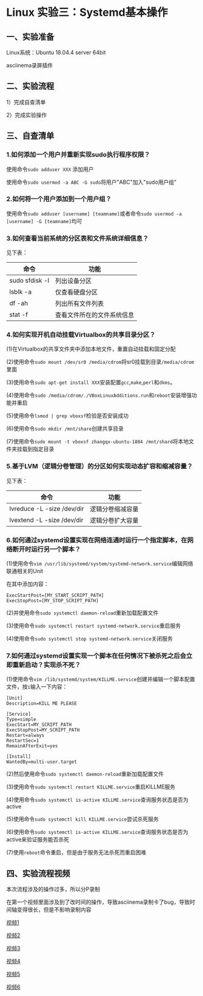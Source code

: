 # Linux 实验三：Systemd基本操作

## 一、实验准备

Linux系统：Ubuntu 18.04.4 server 64bit

asciinema录屏插件

## 二、实验流程

1）完成自查清单

2）完成实验操作

## 三、自查清单

### 1.如何添加一个用户并重新实现sudo执行程序权限？

使用命令```sudo adduser XXX``` 添加用户


使用命令```sudo usermod -a ABC -G sudo```将用户"ABC"加入"sudo用户组" 

### 2.如何将一个用户添加到一个用户组？

使用命令```sudo adduser [username] [teamname]```或者命令```sudo usermod -a [username] -G [teamname]```均可

### 3.如何查看当前系统的分区表和文件系统详细信息？

见下表：

命令|功能
-|-
sudo sfdisk -l|列出设备分区|
lsblk -a|仅查看硬盘分区|
df -ah|列出所有文件列表|
stat -f|查看文件所在的文件系统信息|

### 4.如何实现开机自动挂载Virtualbox的共享目录分区？

(1)在Virtualbox的共享文件夹中添加本地文件，重置自动挂载和固定分配

(2)使用命令```sudo mount /dev/sr0 /media/cdrom```将sr0挂载到目录```/media/cdrom```里面

(3)使用命令```sudo apt-get install XXX```安装配置```gcc```,```make```,```perl```和```dkms```。

(4)使用命令```sudo /media/cdrom/./VBoxLinuxAdditions.run```和```reboot```安装增强功能并重启

(5)使用命令```lsmod | grep vboxsf```检验是否安装成功

(6)使用命令```sudo mkdir /mnt/share```创建共享目录

(7)使用命令```sudo mount -t vboxsf zhangqx-ubuntu-1804 /mnt/shard```将本地文件夹挂载到指定目录

### 5.基于LVM（逻辑分卷管理）的分区如何实现动态扩容和缩减容量？

见下表：

命令|功能
-|-
lvreduce -L -size /dev/dir|逻辑分卷缩减容量|
lvextend -L -size /dev/dir|逻辑分卷扩大容量|

### 6.如何通过systemd设置实现在网络连通时运行一个指定脚本，在网络断开时运行另一个脚本？

(1)使用命令```vim /usr/lib/systemd/system/systemd-network.service```编辑网络联通相关的Unit

在其中添加内容：

```
ExecStartPost=[MY_START_SCRIPT_PATH]
ExecStopPost=[MY_STOP_SCRIPT_PATH]
```

(2)并使用命令```sudo systemctl daemon-reload```重新加载配置文件

(3)使用命令```sudo systemctl restart systemd-network.service```重启服务

(4)使用命令```sudo systemctl stop systemd-network.service```关闭服务

### 7.如何通过systemd设置实现一个脚本在任何情况下被杀死之后会立即重新启动？实现杀不死？

(1)使用命令```vim /lib/systemd/system/KILLME.service```创建并编辑一个脚本配置文件，按```i```输入一下内容：

```
[Unit]
Description=KILL ME PLEASE
 
[Service]
Type=simple
ExecStart=MY_SCRIPT_PATH
ExecStopPost=MY_SCRIPT_PATH
Restart=always
RestartSec=1
RemainAfterExit=yes
 
[Install]
WantedBy=multi-user.target
```

(2)然后使用命令```sudo systemctl daemon-reload```重新加载配置文件

(3)使用命令```sudo systemctl restart KILLME.service```重启KILLME服务

(4)使用命令```sudo systemctl is-active KILLME.service```查询服务状态是否为active

(5)使用命令```sudo systemctl kill KILLME.service```尝试杀死服务

(6)使用命令```sudo systemctl is-active KILLME.service```查询服务状态是否为active来验证服务能否杀死

(7)使用```reboot```命令重启，但是由于服务无法杀死而重启困难

## 四、实验流程视频

本次流程涉及的操作过多，所以分P录制

在第一个视频里面涉及到了改时间的操作，导致asciinema录制卡了bug，导致时间轴变得很长，但是不影响录制内容

[视频1](https://asciinema.org/a/Vcsc67rtsjzNRFMOybHchplQl)

[视频2](https://asciinema.org/a/kroM0hBH5HBdvqMgPDLU9O9sm)

[视频3](https://asciinema.org/a/zgQELhYiNigaONe1la4vXWFxj)

[视频4](https://asciinema.org/a/641AmuLCv8xOSXm39sEMMzLip)

[视频5](https://asciinema.org/a/IqLhR7aAFtwFZWyOgodTcIvp9)

[视频6](https://asciinema.org/a/sDkbMafbK9Qu6sZCoaiX9C4aP)